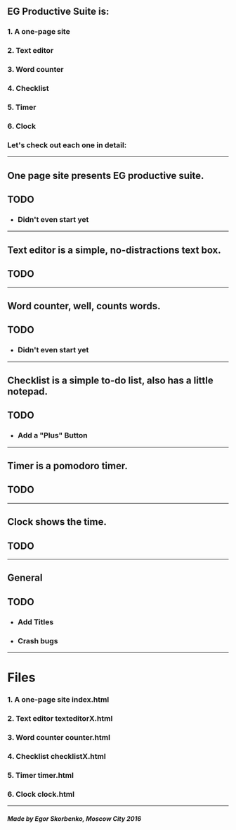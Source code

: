 ## EG Productive Suite is:
### 1. A one-page site
### 2. Text editor
### 3. Word counter
### 4. Checklist
### 5. Timer
### 6. Clock
### Let's check out each one in detail:
--------
## One page site presents EG productive suite.
## TODO
- ### Didn't even start yet
--------
## Text editor is a simple, no-distractions text box.
## TODO
------------------------------------------------
## Word counter, well, counts words.
## TODO
- ### Didn't even start yet
------------------
## Checklist is a simple to-do list, also has a little notepad.
## TODO
- ### Add a "Plus" Button
---------------
## Timer is a pomodoro timer.
## TODO
-----------------
## Clock shows the time.
## TODO
------------------
## General
## TODO
- ### Add Titles
- ### Crash bugs
---
# Files

### 1. A one-page site index.html
### 2. Text editor texteditorX.html
### 3. Word counter counter.html
### 4. Checklist checklistX.html
### 5. Timer timer.html
### 6. Clock clock.html
-------------

##### Made by Egor Skorbenko, Moscow City 2016
